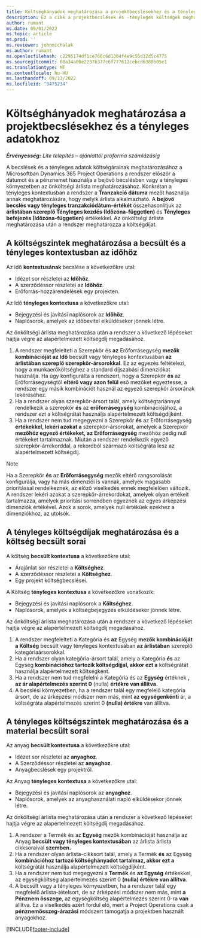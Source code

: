 ```yaml
---
title: Költséghányadok meghatározása a projektbecslésekhez és a tényleges adatokhoz
description: Ez a cikk a projektbecslések és -tényleges költségek meghatározásának módjáról nyújt tájékoztatást.
author: rumant
ms.date: 09/01/2022
ms.topic: article
ms.prod: ''
ms.reviewer: johnmichalak
ms.author: rumant
ms.openlocfilehash: c2295174df1ce766c6d1304f4e9c55d32d5c4775
ms.sourcegitcommit: 60a34a00e2237b377c6f777612cebcd6380b05e1
ms.translationtype: MT
ms.contentlocale: hu-HU
ms.lasthandoff: 09/13/2022
ms.locfileid: "9475234"
---
```

# <a name="determine-cost-rates-for-project-estimates-and-actuals"></a>Költséghányadok meghatározása a projektbecslésekhez és a tényleges adatokhoz

_**Érvényesség:** Lite telepítés – ajánlattól proforma számlázásig_

A becslések és a tényleges adatok költségárainak meghatározásához a Microsoftban Dynamics 365 Project Operations a rendszer először a dátumot és a pénznemet használja a bejövő becslésben vagy a tényleges környezetben az önköltségi árlista meghatározásához. Konkrétan a tényleges kontextusban a rendszer a **Tranzakció dátuma** mezőt használja annak meghatározására, hogy melyik árlista alkalmazható. A **bejövő becslés vagy tényleges tranzakciódátum-értékét** összehasonlítjuk az **árlistában szereplő Tényleges kezdés (Időzóna-független)** és **Tényleges befejezés (Időzóna-független)** értékekkel. Az önköltségi árlista meghatározása után a rendszer meghatározza a költségdíjat. 

## <a name="determining-cost-rates-in-estimate-and-actual-contexts-for-time"></a>A költségszintek meghatározása a becsült és a tényleges kontextusban az időhöz

Az idő **kontextusának** becslése a következőkre utal:

- Idézet sor részletei az **Időhöz**.
- A szerződéssor részletei az **Időhöz**.
- Erőforrás-hozzárendelések egy projekten.

Az Idő **tényleges kontextusa** a következőkre utal:

- Bejegyzési és javítási naplósorok az **Időhöz**.
- Naplósorok, amelyek az időbevitel elküldésekor jönnek létre.

Az önköltségi árlista meghatározása után a rendszer a következő lépéseket hajtja végre az alapértelmezett költségdíj megadásához.

1. A rendszer megfelelteti a Szerepkör és **az** Erőforrásegység **mezők kombinációját az Idő** becsült vagy tényleges kontextusában **az árlistában szereplő szerepkör-ársorokkal**. Ez az egyezés feltételezi, hogy a munkaerőköltséghez a standard díjszabási dimenziókat használja. Ha úgy konfigurálta a rendszert, hogy a Szerepkör **és** az Erőforrásegységtől **eltérő vagy azon felül** eső mezőket egyeztesse, a rendszer egy másik kombinációt használ az egyező szerepkör ársorának lekéréséhez.
1. Ha a rendszer olyan szerepkör-ársort talál, amely költségtariánnyal rendelkezik a szerepkör **és** az **erőforrásegység** kombinációjához, a rendszer ezt a költségrátát használja alapértelmezett költségdíjként.
1. Ha a rendszer nem tud megegyezni a Szerepkör **és** az Erőforrásegység **értékekkel, lekéri azokat a** szerepkör-ársorokat, amelyek a Szerepkör **mezőhöz egyező értékeket, az** **Erőforrásegység** mezőhöz pedig null értékeket tartalmaznak. Miután a rendszer rendelkezik egyező szerepkör-árrekorddal, a rekordból származó költségráta lesz az alapértelmezett költségdíj.

> [!NOTE]
> Ha a Szerepkör **és** az **Erőforrásegység** mezők eltérő rangsorolását konfigurálja, vagy ha más dimenziói is vannak, amelyek magasabb prioritással rendelkeznek, az előző viselkedés ennek megfelelően változik. A rendszer lekéri azokat a szerepkör-árrekordokat, amelyek olyan értékeit tartalmazza, amelyek prioritási sorrendben egyeznek az egyes árképzési dimenziók értékével. Azok a sorok, amelyek null értékűek ezekhez a dimenziókhoz, az utolsók.

## <a name="determining-cost-rates-on-actual-and-estimate-lines-for-expense"></a>A tényleges költségdíjak meghatározása és a költség becsült sorai

A költség **becsült kontextusa** a következőkre utal:

- Árajánlat sor részletei a **Költséghez**.
- A szerződéssor részletei a **Költséghez**.
- Egy projekt költségbecslései.

A Költség **tényleges kontextusa** a következőkre vonatkozik:

- Bejegyzési és javítási naplósorok a **Költséghez**.
- Naplósorok, amelyek a költségbejegyzés elküldésekor jönnek létre.

Az önköltségi árlista meghatározása után a rendszer a következő lépéseket hajtja végre az alapértelmezett költségdíj megadásához.

1. A rendszer megfelelteti a Kategória és **az** Egység **mezők kombinációját a Költség** becsült vagy tényleges kontextusában **az árlistában** szereplő kategóriaársorokkal.
1. Ha a rendszer olyan kategória-ársort talál, amely a Kategória **és** az Egység **kombinációhoz tartozik költségdíjjal, akkor ezt a** költségrátát használja alapértelmezett költségként.
1. Ha a rendszer nem tud megfelelni a Kategória és az **Egység** értéknek **, az ár alapértelmezés szerint 0** (nulla) **értékre van állítva.**
1. A becslési környezetben, ha a rendszer talál egy megfelelő kategória ársort, de az árképzési módszer nem más, mint **az egységenkénti** ár, a költségráta alapértelmezés szerint 0 **(nulla) értékre** van állítva.

## <a name="determining-cost-rates-on-actual-and-estimate-lines-for-material"></a>A tényleges költségszintek meghatározása és a material becsült sorai

Az anyag **becsült kontextusa** a következőkre utal:

- Idézet sor részletei az **anyaghoz**.
- A Szerződéssor részletei az **anyaghoz**.
- Anyagbecslések egy projektről.

Az Anyag **tényleges kontextusa** a következőkre utal:

- Bejegyzési és javítási naplósorok az **anyaghoz**.
- Naplósorok, amelyek az anyaghasználati napló elküldésekor jönnek létre.

Az önköltségi árlista meghatározása után a rendszer a következő lépéseket hajtja végre az alapértelmezett költségdíj megadásához.

1. A rendszer a Termék és az **Egység** mezők kombinációját használja az Anyag **becsült vagy tényleges kontextusában** az árlista árlista cikksoraival **szemben.**
1. Ha a rendszer olyan árlista-cikksort talál, amely a Termék **és** az Egység **kombinációhoz tartozó költséghányadot tartalmaz, akkor ezt a** költségrátát használja alapértelmezett költségdíjként.
1. Ha a rendszer nem tud megegyezni a **Termék** és **az Egység** értékekkel, az egységköltség alapértelmezés szerint 0 **(nulla) értékre van állítva**.
1. A becsült vagy a tényleges környezetben, ha a rendszer talál egy megfelelő árlista-tételsort, de az árképzési módszer nem más, mint **a Pénznem összege**, az egységköltség alapértelmezés szerint 0-ra **van** állítva. Ez a viselkedés azért fordul elő, mert a Project Operations csak a **pénznemösszeg-árazási** módszert támogatja a projektben használt anyagokhoz.

[!INCLUDE[footer-include](../../includes/footer-banner.md)]
